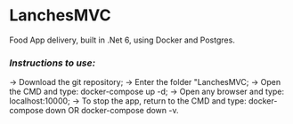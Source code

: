 # LanchesMVC
Food App delivery, built in .Net 6, using Docker and Postgres.

*<h3>Instructions to use:</h3>*
-> Download the git repository;
-> Enter the folder "LanchesMVC;
-> Open the CMD and type: docker-compose up -d;
-> Open any browser and type: localhost:10000;
-> To stop the app, return to the CMD and type: docker-compose down OR docker-compose down -v.
